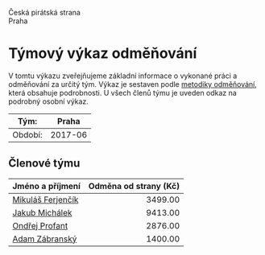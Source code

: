 Česká pirátská strana  
Praha

Týmový výkaz odměňování
===========================

V tomtu výkazu zveřejňujeme základní informace o vykonané práci a odměňování
za určitý tým. Výkaz je sestaven podle [metodiky odměňování][metodika],
která obsahuje podrobnosti. U všech členů týmu je uveden odkaz na podrobný osobní výkaz.

Tým:                     | Praha
-----------------------  | --------------------
Období:                  | 2017-06

Členové týmu
--------------

| Jméno a příjmení                        |   Odměna od strany (Kč) |
|:----------------------------------------|------------------------:|
| [Mikuláš Ferjenčík](mikulas-ferjencik/) |                 3499.00 |
| [Jakub Michálek](jakub-michalek/)       |                 9413.00 |
| [Ondřej Profant](ondrej-profant/)       |                 2876.00 |
| [Adam Zábranský](adam-zabransky/)       |                 1400.00 |


[metodika]: https://redmine.pirati.cz/projects/po/wiki/Odmenovani

